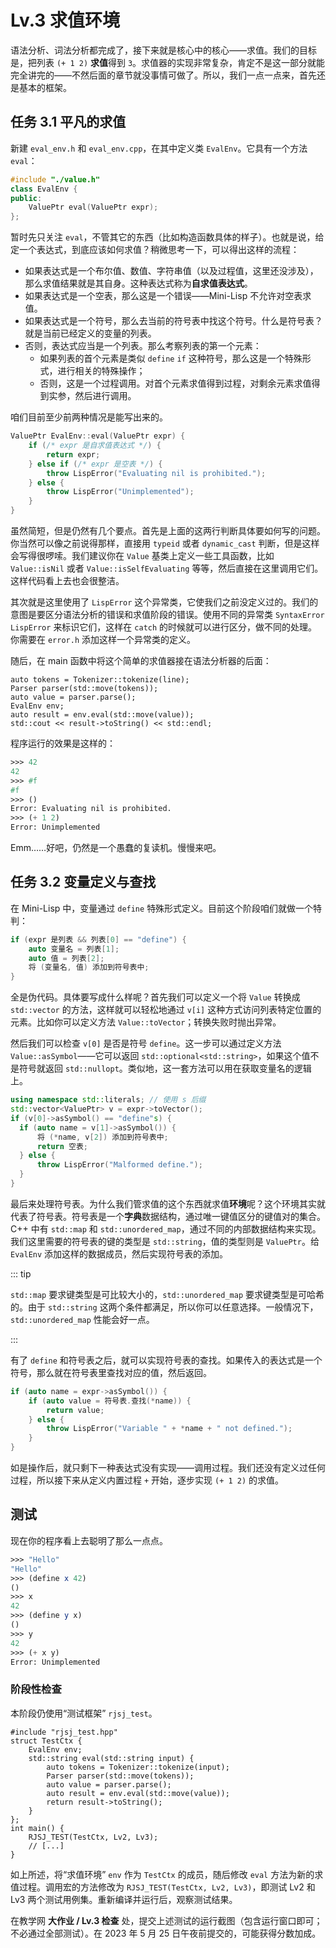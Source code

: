 # Lv.3 求值环境

语法分析、词法分析都完成了，接下来就是核心中的核心——求值。我们的目标是，把列表 `(+ 1 2)` **求值**得到 `3`。求值器的实现非常复杂，肯定不是这一部分就能完全讲完的——不然后面的章节就没事情可做了。所以，我们一点一点来，首先还是基本的框架。

## 任务 3.1 平凡的求值

新建 `eval_env.h` 和 `eval_env.cpp`，在其中定义类 `EvalEnv`。它具有一个方法 `eval`：

```cpp
#include "./value.h"
class EvalEnv {
public:
    ValuePtr eval(ValuePtr expr);
};
```

暂时先只关注 `eval`，不管其它的东西（比如构造函数具体的样子）。也就是说，给定一个表达式，到底应该如何求值？稍微思考一下，可以得出这样的流程：
- 如果表达式是一个布尔值、数值、字符串值（以及过程值，这里还没涉及），那么求值结果就是其自身。这种表达式称为**自求值表达式**。
- 如果表达式是一个空表，那么这是一个错误——Mini-Lisp 不允许对空表求值。
- 如果表达式是一个符号，那么去当前的符号表中找这个符号。什么是符号表？就是当前已经定义的变量的列表。
- 否则，表达式应当是一个列表。那么考察列表的第一个元素：
    - 如果列表的首个元素是类似 `define` `if` 这种符号，那么这是一个特殊形式，进行相关的特殊操作；
    - 否则，这是一个过程调用。对首个元素求值得到过程，对剩余元素求值得到实参，然后进行调用。

咱们目前至少前两种情况是能写出来的。

```cpp
ValuePtr EvalEnv::eval(ValuePtr expr) {
    if (/* expr 是自求值表达式 */) {
        return expr;
    } else if (/* expr 是空表 */) {
        throw LispError("Evaluating nil is prohibited.");
    } else {
        throw LispError("Unimplemented");
    }
}
```

虽然简短，但是仍然有几个要点。首先是上面的这两行判断具体要如何写的问题。你当然可以像之前说得那样，直接用 `typeid` 或者 `dynamic_cast` 判断，但是这样会写得很啰嗦。我们建议你在 `Value` 基类上定义一些工具函数，比如 `Value::isNil` 或者 `Value::isSelfEvaluating` 等等，然后直接在这里调用它们。这样代码看上去也会很整洁。

其次就是这里使用了 `LispError` 这个异常类，它使我们之前没定义过的。我们的意图是要区分语法分析的错误和求值阶段的错误。使用不同的异常类 `SyntaxError` `LispError` 来标识它们，这样在 `catch` 的时候就可以进行区分，做不同的处理。你需要在 `error.h` 添加这样一个异常类的定义。

随后，在 main 函数中将这个简单的求值器接在语法分析器的后面：

```cpp{4,5}
auto tokens = Tokenizer::tokenize(line);
Parser parser(std::move(tokens));
auto value = parser.parse();
EvalEnv env;
auto result = env.eval(std::move(value));
std::cout << result->toString() << std::endl;
```

程序运行的效果是这样的：

```scheme
>>> 42
42
>>> #f
#f
>>> ()
Error: Evaluating nil is prohibited.
>>> (+ 1 2)
Error: Unimplemented
```

Emm……好吧，仍然是一个愚蠢的复读机。慢慢来吧。

## 任务 3.2 变量定义与查找

在 Mini-Lisp 中，变量通过 `define` 特殊形式定义。目前这个阶段咱们就做一个特判：

```cpp
if (expr 是列表 && 列表[0] == "define") {
    auto 变量名 = 列表[1];
    auto 值 = 列表[2];
    将 (变量名, 值) 添加到符号表中;
}
```

全是伪代码。具体要写成什么样呢？首先我们可以定义一个将 `Value` 转换成 `std::vector` 的方法，这样就可以轻松地通过 `v[i]` 这种方式访问列表特定位置的元素。比如你可以定义方法 `Value::toVector`；转换失败时抛出异常。

然后我们可以检查 `v[0]` 是否是符号 `define`。这一步可以通过定义方法 `Value::asSymbol`——它可以返回 `std::optional<std::string>`，如果这个值不是符号就返回 `std::nullopt`。类似地，这一套方法可以用在获取变量名的逻辑上。

```cpp
using namespace std::literals; // 使用 s 后缀
std::vector<ValuePtr> v = expr->toVector();
if (v[0]->asSymbol() == "define"s) {
  if (auto name = v[1]->asSymbol()) {
      将 (*name, v[2]) 添加到符号表中;
      return 空表;
  } else {
      throw LispError("Malformed define.");
  }
}
```

最后来处理符号表。为什么我们管求值的这个东西就求值**环境**呢？这个环境其实就代表了符号表。符号表是一个**字典**数据结构，通过唯一键值区分的键值对的集合。C++ 中有 `std::map` 和 `std::unordered_map`，通过不同的内部数据结构来实现。我们这里需要的符号表的键的类型是 `std::string`，值的类型则是 `ValuePtr`。给 `EvalEnv` 添加这样的数据成员，然后实现符号表的添加。

::: tip

`std::map` 要求键类型是可比较大小的，`std::unordered_map` 要求键类型是可哈希的。由于 `std::string` 这两个条件都满足，所以你可以任意选择。一般情况下，`std::unordered_map` 性能会好一点。

:::

有了 `define` 和符号表之后，就可以实现符号表的查找。如果传入的表达式是一个符号，那么就在符号表里查找对应的值，然后返回。

```cpp
if (auto name = expr->asSymbol()) {
    if (auto value = 符号表.查找(*name)) {
        return value;
    } else {
        throw LispError("Variable " + *name + " not defined.");
    }
}
```

如是操作后，就只剩下一种表达式没有实现——调用过程。我们还没有定义过任何过程，所以接下来从定义内置过程 `+` 开始，逐步实现 `(+ 1 2)` 的求值。

## 测试

现在你的程序看上去聪明了那么一点点。

```scheme
>>> "Hello"
"Hello"
>>> (define x 42)
()
>>> x
42
>>> (define y x)
()
>>> y
42
>>> (+ x y)
Error: Unimplemented
```

### 阶段性检查

本阶段仍使用“测试框架” `rjsj_test`。

```cpp{3,8-9}
#include "rjsj_test.hpp"
struct TestCtx {
    EvalEnv env;
    std::string eval(std::string input) {
        auto tokens = Tokenizer::tokenize(input);
        Parser parser(std::move(tokens));
        auto value = parser.parse();
        auto result = env.eval(std::move(value));
        return result->toString();
    }
};
int main() {
    RJSJ_TEST(TestCtx, Lv2, Lv3);
    // [...]
}
```

如上所述，将“求值环境” `env` 作为 `TestCtx` 的成员，随后修改 `eval` 方法为新的求值过程。调用宏的方法修改为 `RJSJ_TEST(TestCtx, Lv2, Lv3)`，即测试 Lv2 和 Lv3 两个测试用例集。重新编译并运行后，观察测试结果。

在教学网 **大作业 / Lv.3 检查** 处，提交上述测试的运行截图（包含运行窗口即可；不必通过全部测试）。在 2023 年 5 月 25 日午夜前提交的，可能获得分数加成。
